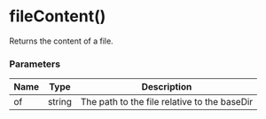 # fileContent()

Returns the content of a file.

### Parameters

| Name | Type | Description
| ---- | ---- | -----------
| of | string | The path to the file relative to the baseDir